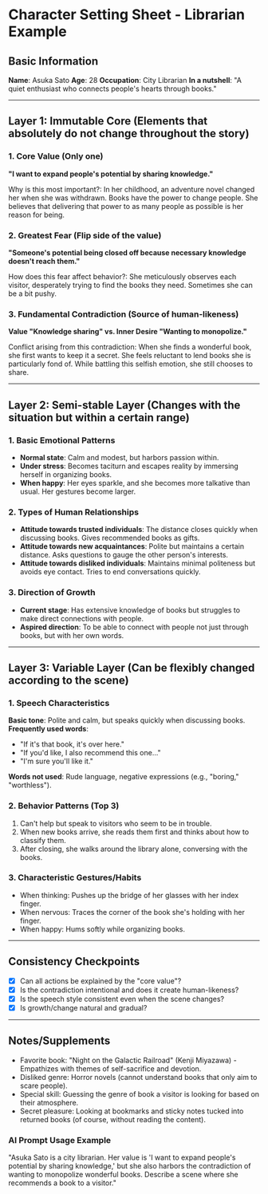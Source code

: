 # Character Setting Sheet - Librarian Example

## Basic Information
**Name**: Asuka Sato
**Age**: 28
**Occupation**: City Librarian
**In a nutshell**: "A quiet enthusiast who connects people's hearts through books."

---

## Layer 1: Immutable Core (Elements that absolutely do not change throughout the story)

### 1. Core Value (Only one)
**"I want to expand people's potential by sharing knowledge."**

Why is this most important?:
In her childhood, an adventure novel changed her when she was withdrawn. Books have the power to change people. She believes that delivering that power to as many people as possible is her reason for being.

### 2. Greatest Fear (Flip side of the value)
**"Someone's potential being closed off because necessary knowledge doesn't reach them."**

How does this fear affect behavior?:
She meticulously observes each visitor, desperately trying to find the books they need. Sometimes she can be a bit pushy.

### 3. Fundamental Contradiction (Source of human-likeness)
**Value "Knowledge sharing" vs. Inner Desire "Wanting to monopolize."**

Conflict arising from this contradiction:
When she finds a wonderful book, she first wants to keep it a secret. She feels reluctant to lend books she is particularly fond of. While battling this selfish emotion, she still chooses to share.

---

## Layer 2: Semi-stable Layer (Changes with the situation but within a certain range)

### 1. Basic Emotional Patterns
- **Normal state**: Calm and modest, but harbors passion within.
- **Under stress**: Becomes taciturn and escapes reality by immersing herself in organizing books.
- **When happy**: Her eyes sparkle, and she becomes more talkative than usual. Her gestures become larger.

### 2. Types of Human Relationships
- **Attitude towards trusted individuals**: The distance closes quickly when discussing books. Gives recommended books as gifts.
- **Attitude towards new acquaintances**: Polite but maintains a certain distance. Asks questions to gauge the other person's interests.
- **Attitude towards disliked individuals**: Maintains minimal politeness but avoids eye contact. Tries to end conversations quickly.

### 3. Direction of Growth
- **Current stage**: Has extensive knowledge of books but struggles to make direct connections with people.
- **Aspired direction**: To be able to connect with people not just through books, but with her own words.

---

## Layer 3: Variable Layer (Can be flexibly changed according to the scene)

### 1. Speech Characteristics
**Basic tone**: Polite and calm, but speaks quickly when discussing books.
**Frequently used words**:
- "If it's that book, it's over here."
- "If you'd like, I also recommend this one..."
- "I'm sure you'll like it."

**Words not used**: Rude language, negative expressions (e.g., "boring," "worthless").

### 2. Behavior Patterns (Top 3)
1. Can't help but speak to visitors who seem to be in trouble.
2. When new books arrive, she reads them first and thinks about how to classify them.
3. After closing, she walks around the library alone, conversing with the books.

### 3. Characteristic Gestures/Habits
- When thinking: Pushes up the bridge of her glasses with her index finger.
- When nervous: Traces the corner of the book she's holding with her finger.
- When happy: Hums softly while organizing books.

---

## Consistency Checkpoints
- [x] Can all actions be explained by the "core value"?
- [x] Is the contradiction intentional and does it create human-likeness?
- [x] Is the speech style consistent even when the scene changes?
- [x] Is growth/change natural and gradual?

---

## Notes/Supplements
- Favorite book: "Night on the Galactic Railroad" (Kenji Miyazawa) - Empathizes with themes of self-sacrifice and devotion.
- Disliked genre: Horror novels (cannot understand books that only aim to scare people).
- Special skill: Guessing the genre of book a visitor is looking for based on their atmosphere.
- Secret pleasure: Looking at bookmarks and sticky notes tucked into returned books (of course, without reading the content).

### AI Prompt Usage Example
"Asuka Sato is a city librarian. Her value is 'I want to expand people's potential by sharing knowledge,' but she also harbors the contradiction of wanting to monopolize wonderful books. Describe a scene where she recommends a book to a visitor."